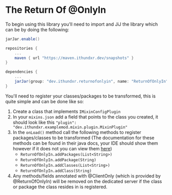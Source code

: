 # The Return Of @OnlyIn

To begin using this library you'll need to import and JiJ the library which can be by doing the following:

```groovy
jarJar.enable()

repositories {
    ...
    maven { url "https://maven.ithundxr.dev/snapshots" }
}

dependencies {
    ...
    jarJar(group: "dev.ithundxr.returnofonlyin", name: "ReturnOfOnlyIn", version: "[1.0.0-build.4,]")
}
```

You'll need to register your classes/packages to be transformed, this is quite simple and can be done like so:
1. Create a class that implements `IMixinConfigPlugin`
2. In your `mixins.json` add a field that points to the class you created, it should look like this `"plugin": "dev.ithundxr.examplemod.mixin.plugin.MixinPlugin"`
3. In the `onLoad()` method call the following methods to register packages/classes to be transformed (The documentation for these methods can be found in their java docs, your IDE should show them however if it does not you can view them [here](https://github.com/IThundxr/ReturnOfOnlyIn/blob/main/src/main/java/dev/ithundxr/returnofonlyin/ReturnOfOnlyIn.java))
   - `ReturnOfOnlyIn.addPackages(List<String>)`
   - `ReturnOfOnlyIn.addPackage(String)`
   - `ReturnOfOnlyIn.addClasses(List<String>)`
   - `ReturnOfOnlyIn.addClass(String)`
4. Any methods/fields annotated with @ClientOnly (which is provided by @ReturnOfOnlyIn) will be removed on the dedicated server if the class or package the class resides in is registered.
